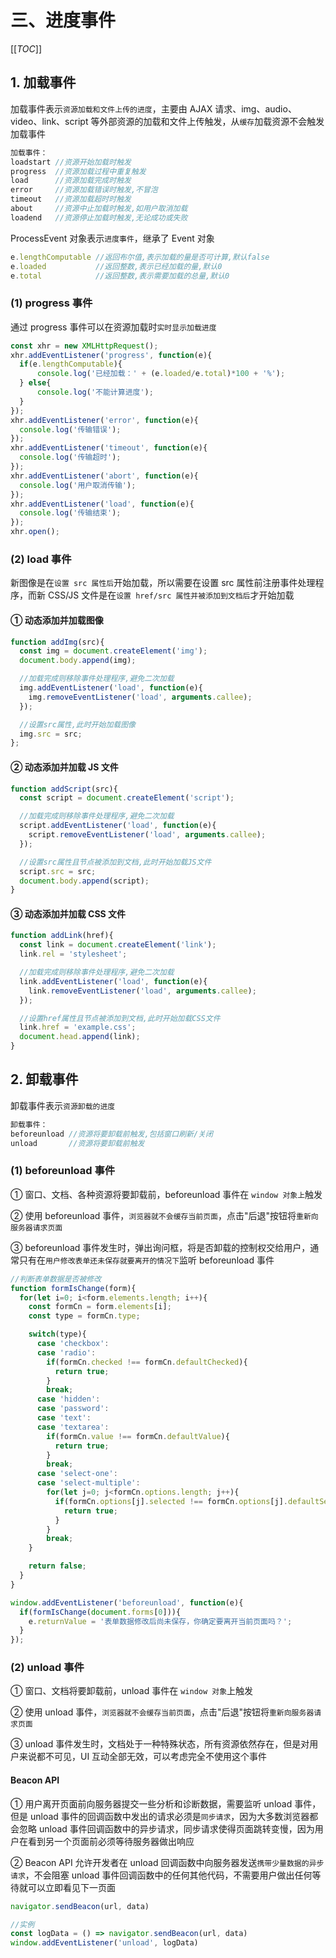 # 三、进度事件

[[_TOC_]]

## 1. 加载事件

加载事件表示`资源加载和文件上传的进度`，主要由 AJAX 请求、img、audio、video、link、script 等外部资源的加载和文件上传触发，从`缓存`加载资源不会触发加载事件

```javascript
加载事件：
loadstart //资源开始加载时触发
progress  //资源加载过程中重复触发
load      //资源加载完成时触发
error     //资源加载错误时触发,不冒泡
timeout   //资源加载超时时触发
about     //资源中止加载时触发,如用户取消加载
loadend   //资源停止加载时触发,无论成功或失败
```

ProcessEvent 对象表示`进度事件`，继承了 Event 对象

```javascript
e.lengthComputable //返回布尔值,表示加载的量是否可计算,默认false
e.loaded           //返回整数,表示已经加载的量,默认0
e.total            //返回整数,表示需要加载的总量,默认0
```

### (1) progress 事件

通过 progress 事件可以在资源加载时`实时显示加载进度`

```javascript
const xhr = new XMLHttpRequest();
xhr.addEventListener('progress', function(e){
  if(e.lengthComputable){
      console.log('已经加载：' + (e.loaded/e.total)*100 + '%');
  } else{
      console.log('不能计算进度');
  }
});
xhr.addEventListener('error', function(e){
  console.log('传输错误');
});
xhr.addEventListener('timeout', function(e){
  console.log('传输超时');
});
xhr.addEventListener('abort', function(e){
  console.log('用户取消传输');
});
xhr.addEventListener('load', function(e){
  console.log('传输结束');
});
xhr.open();
```

### (2) load 事件

新图像是在`设置 src 属性后`开始加载，所以需要在设置 src 属性前注册事件处理程序，而新 CSS/JS 文件是在`设置 href/src 属性并被添加到文档后`才开始加载

#### ① 动态添加并加载图像

```javascript
function addImg(src){
  const img = document.createElement('img');
  document.body.append(img);

  //加载完成则移除事件处理程序,避免二次加载
  img.addEventListener('load', function(e){
    img.removeEventListener('load', arguments.callee);
  });

  //设置src属性,此时开始加载图像
  img.src = src;
};
```

#### ② 动态添加并加载 JS 文件

```javascript
function addScript(src){
  const script = document.createElement('script');

  //加载完成则移除事件处理程序,避免二次加载
  script.addEventListener('load', function(e){
    script.removeEventListener('load', arguments.callee);
  });

  //设置src属性且节点被添加到文档,此时开始加载JS文件
  script.src = src;
  document.body.append(script);
}
```

#### ③ 动态添加并加载 CSS 文件

```javascript
function addLink(href){
  const link = document.createElement('link');
  link.rel = 'stylesheet';

  //加载完成则移除事件处理程序,避免二次加载
  link.addEventListener('load', function(e){
    link.removeEventListener('load', arguments.callee);
  });

  //设置href属性且节点被添加到文档,此时开始加载CSS文件
  link.href = 'example.css';
  document.head.append(link);
}
```

## 2. 卸载事件

卸载事件表示`资源卸载的进度`

```javascript
卸载事件：
beforeunload //资源将要卸载前触发,包括窗口刷新/关闭
unload       //资源将要卸载前触发
```

### (1) beforeunload 事件

① 窗口、文档、各种资源将要卸载前，beforeunload 事件在 `window 对象上`触发

② 使用 beforeunload 事件，`浏览器就不会缓存当前页面`，点击"后退"按钮将`重新向服务器请求页面`

③ beforeunload 事件发生时，弹出询问框，将是否卸载的控制权交给用户，通常只有在`用户修改表单还未保存就要离开的情况下`监听 beforeunload 事件

```javascript
//判断表单数据是否被修改
function formIsChange(form){
  for(let i=0; i<form.elements.length; i++){
    const formCn = form.elements[i];
    const type = formCn.type;

    switch(type){
      case 'checkbox':
      case 'radio':
        if(formCn.checked !== formCn.defaultChecked){
          return true;
        }
        break;
      case 'hidden':
      case 'password':
      case 'text':
      case 'textarea':
        if(formCn.value !== formCn.defaultValue){
          return true;
        }
        break;
      case 'select-one':
      case 'select-multiple':
        for(let j=0; j<formCn.options.length; j++){
          if(formCn.options[j].selected !== formCn.options[j].defaultSelected){
            return true;
          }
        }
        break;
    }

    return false;
  }
}

window.addEventListener('beforeunload', function(e){
  if(formIsChange(document.forms[0])){
    e.returnValue = '表单数据修改后尚未保存，你确定要离开当前页面吗？';
  }
});
```

### (2) unload 事件

① 窗口、文档将要卸载前，unload 事件在 `window 对象`上触发

② 使用 unload 事件，`浏览器就不会缓存当前页面`，点击"后退"按钮将`重新向服务器请求页面`

③ unload 事件发生时，文档处于一种特殊状态，所有资源依然存在，但是对用户来说都不可见，UI 互动全部无效，可以考虑完全不使用这个事件

#### Beacon API

① 用户离开页面前向服务器提交一些分析和诊断数据，需要监听 unload 事件，但是 unload 事件的回调函数中发出的请求必须是`同步请求`，因为大多数浏览器都会忽略 unload 事件回调函数中的异步请求，同步请求使得页面跳转变慢，因为用户在看到另一个页面前必须等待服务器做出响应

② Beacon API 允许开发者在 unload 回调函数中向服务器发送`携带少量数据的异步请求`，不会阻塞 unload 事件回调函数中的任何其他代码，不需要用户做出任何等待就可以立即看见下一页面

```javascript
navigator.sendBeacon(url, data)

//实例
const logData = () => navigator.sendBeacon(url, data)
window.addEventListener('unload', logData)
```
